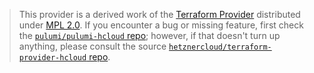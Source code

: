 > This provider is a derived work of the [Terraform Provider](https://github.com/hetznercloud/terraform-provider-hcloud)
> distributed under [MPL 2.0](https://www.mozilla.org/en-US/MPL/2.0/). If you encounter a bug or missing feature,
> first check the [`pulumi/pulumi-hcloud` repo](https://github.com/pulumi/pulumi-hcloud/issues); however, if that doesn't turn up anything,
> please consult the source [`hetznercloud/terraform-provider-hcloud` repo](https://github.com/hetznercloud/terraform-provider-hcloud/issues).
